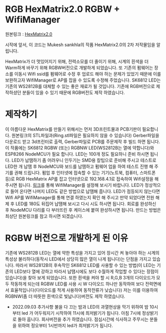 # RGB HexMatrix2.0 RGBW + WifiManager

원본링크 : [HexMatrix2.0](https://www.instructables.com/RGB-HexMatrix-IOT-Clock-20/)

시작에 앞서, 이 코드는 Mukesh sankhla의 작품 HexMatrix2.0의 2차 저작물임을 알립니다.

HexMatrix가 더 멋있어지기 위해, 전력소모를 더 줄이기 위해, 시계의 흰색을 더 Warm하게 바꾸기 위해 RGBW버전으로 개발하게 되었습니다.
또 기존의 펌웨어는 장소를 이동시 Wifi ssid를 펌웨어로 수정 후 업로드 해야 하는 문제가 있었기 때문에 이를 보완하고자 WifiManager로 AP를 잡을 수 있도록 수정해 주었습니다.
SK6812 LED는 기존의 WS2812B를 대체할 수 있는 좋은 재료가 될 것입니다.
기존에 RGB버전으로 제작하셨던 분들이 있을 수 있기 때문에 RGB버전도 제작 하였습니다.

# 제작하기
이 아름다운 HexMatrix를 만들기 위해서는 먼저 3D프린트물과 PCB기판이 필요합니다.
원본링크의 STL파일과(Ring.stl파일은 필요하지 않을 수 있습니다) Gerber파일을 다운로드 받고 3d프린터로 출력, Gerber파일로 PCB를 주문제작 후 빌드 하면 됩니다.
이 작품에는 SK6812 RGBW (또는) RGBNW LED(WS2812B는 열에 약합니다)와 ESP8266 NodeMCU가 필요 합니다. LED는 100개 정도 필요하니 준비 하시면 됩니다.
LED가 납땜하기 좀 어려우니 인두기는 SMD용 칼팁으로 준비해 주시고 테스트로 LED한 개 납땜 후 NodeMCU와 보드를 납땜하고 펌웨어 업을 하여 테스트 진행 해 주기를 권해 드립니다.
펌업 후 인터넷에 접속할 수 있는 기기(노트북, 컴퓨터, 스마트폰 등)로 RGB HexMatrix AP를 잡고 인터넷으로 192.168.4.1로 접속하여 Wifi설정을 해 주시면 됩니다. [링크](https://m.blog.naver.com/PostView.naver?isHttpsRedirect=true&blogId=damtaja&logNo=221168645246)를 통해 WifiManager를 설정해 보시기 바랍니다.
LED가 정상적으로 들어 온다면 나머지 LED도 같은 방법으로 납땜해 줍니다.
LED가 점등되지 않는다면 Wifi AP를 WifiManager를 통해 연결 하였는지 확인 해 주시고 만약 되었다면 전원 해제 후 LED를 180도 뒤집어 납땜해 보시고 다시 시도 하시면 됩니다.
회로를 완성하신 후 NodeMCU 다리를 다 부러뜨린 후 케이스에 붙여 완성하시면 됩니다. 만드는 방법은 최상단 원본링크를 참고 하시면 되겠습니다.

# RGBW 버전으로 개발하게 된 이유
기존에 WS2812B LED는 열에 약한 특성을 가지고 있어 장시간 켜 놓아야 하는 시계의 특성상 불리하다(동작시 LED에서 상당히 많은 열이 나게 됩니다)는 단점을 가지고 있습니다. 따라서 WS2812B의 후속작인 SK6812 LED를 사용할 수 있는 방법(이 LED는 기존의 LED보다 열에 강하고 따라서 납땜시에도 보다 수월하게 작업할 수 있다는 장점이 있습니다)을 찾아 보게 되었습니다. 또한 흰색을 켜야 할 시 R,G,B 3개의 다이오드가 모두 작동하게 되는데 RGBW LED를 사용 시 W 다이오드 하나만 동작하여 보다 전력면에서 효율적입니다(다이오드를 적게 사용하여 동작전류가 낮습니다) 저는 이를 이용하여 RGBNW(좀 더 따뜻한 흰색으로 빛납니다)버전도 제작 하였습니다.

+ 2022.09.03 추가사항
불을 다 끄는 밤과 LED의 과열현상을 막기 위하여 밤 10시부터 led 가 어두워지기 시작하여 11시에 최저밝기가 됩니다.
아침 7시에 정상밝기로 돌아 옵니다.
회사버전을 추가 하였습니다. 점심시간에 식사하고 주무시는 분들을 위하여 정오부터 1시반까지 led가 최저밝기가 됩니다.